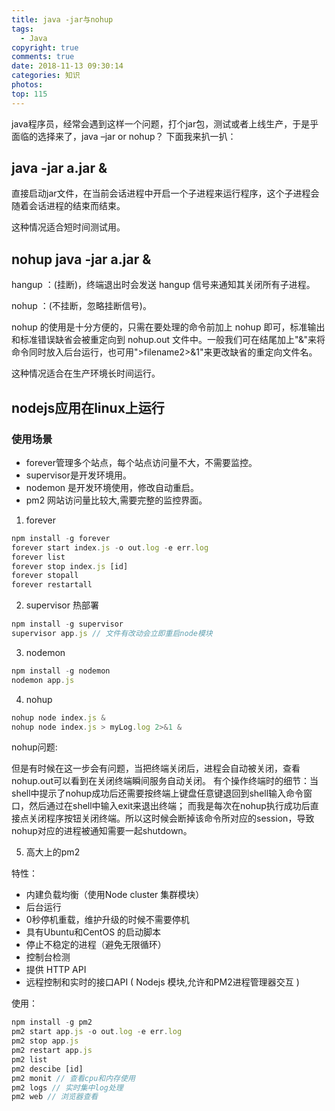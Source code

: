 ```yaml
---
title: java -jar与nohup
tags:
  - Java
copyright: true
comments: true
date: 2018-11-13 09:30:14
categories: 知识
photos:
top: 115
---
```


java程序员，经常会遇到这样一个问题，打个jar包，测试或者上线生产，于是乎面临的选择来了，java –jar or nohup？
下面我来扒一扒：

## java -jar a.jar &
直接启动jar文件，在当前会话进程中开启一个子进程来运行程序，这个子进程会随着会话进程的结束而结束。

这种情况适合短时间测试用。

## nohup java -jar a.jar &
hangup ：(挂断)，终端退出时会发送 hangup 信号来通知其关闭所有子进程。

nohup ：(不挂断，忽略挂断信号)。

nohup 的使用是十分方便的，只需在要处理的命令前加上 nohup 即可，标准输出和标准错误缺省会被重定向到 nohup.out 文件中。一般我们可在结尾加上"&"来将命令同时放入后台运行，也可用">filename2>&1"来更改缺省的重定向文件名。

这种情况适合在生产环境长时间运行。

## nodejs应用在linux上运行

### 使用场景

- forever管理多个站点，每个站点访问量不大，不需要监控。
- supervisor是开发环境用。
- nodemon 是开发环境使用，修改自动重启。
- pm2 网站访问量比较大,需要完整的监控界面。

1. forever
```javascript
npm install -g forever
forever start index.js -o out.log -e err.log
forever list 
forever stop index.js [id]
forever stopall
forever restartall
```

2. supervisor 热部署
```javascript
npm install -g supervisor
supervisor app.js // 文件有改动会立即重启node模块
```

3. nodemon
```javascript
npm install -g nodemon
nodemon app.js
```

4. nohup
```javascript
nohup node index.js &
nohup node index.js > myLog.log 2>&1 &
```

nohup问题:

但是有时候在这一步会有问题，当把终端关闭后，进程会自动被关闭，查看nohup.out可以看到在关闭终端瞬间服务自动关闭。
有个操作终端时的细节：当shell中提示了nohup成功后还需要按终端上键盘任意键退回到shell输入命令窗口，然后通过在shell中输入exit来退出终端；
而我是每次在nohup执行成功后直接点关闭程序按钮关闭终端。所以这时候会断掉该命令所对应的session，导致nohup对应的进程被通知需要一起shutdown。

5. 高大上的pm2

特性：
- 内建负载均衡（使用Node cluster 集群模块）
- 后台运行
- 0秒停机重载，维护升级的时候不需要停机
- 具有Ubuntu和CentOS 的启动脚本
- 停止不稳定的进程（避免无限循环）
- 控制台检测
- 提供 HTTP API
- 远程控制和实时的接口API ( Nodejs 模块,允许和PM2进程管理器交互 )

使用：
```javascript
npm install -g pm2
pm2 start app.js -o out.log -e err.log
pm2 stop app.js
pm2 restart app.js
pm2 list
pm2 descibe [id]
pm2 monit // 查看cpu和内存使用
pm2 logs // 实时集中log处理
pm2 web // 浏览器查看
```